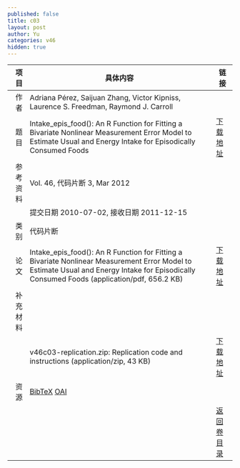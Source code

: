 ```yaml
---
published: false
title: c03
layout: post
author: Yu
categories: v46
hidden: true
---
```


| 项目 | 具体内容 | 链接 |
|---:|---|---|
| 作者 | Adriana Pérez, Saijuan Zhang, Victor Kipniss, Laurence S. Freedman, Raymond J. Carroll| |
| 题目 |Intake_epis_food(): An R Function for Fitting a Bivariate Nonlinear Measurement Error Model to Estimate Usual and Energy Intake for Episodically Consumed Foods | [下载地址](http://www.jstatsoft.org/v46/c03/paper) |
| 参考资料 |Vol. 46, 代码片断 3, Mar 2012 | |
| | 提交日期 2010-07-02, 接收日期 2011-12-15| | 
| 类别 | 代码片断| |
| 论文 | Intake_epis_food(): An R Function for Fitting a Bivariate Nonlinear Measurement Error Model to Estimate Usual and Energy Intake for Episodically Consumed Foods  (application/pdf, 656.2 KB)| [下载地址](http://www.jstatsoft.org/v46/c03/paper) |
| 补充材料 | | |
| |v46c03-replication.zip: Replication code and instructions  (application/zip, 43 KB)|  [下载地址](http://www.jstatsoft.org/v46/c03/supp/1) |
| 资源 | [BibTeX](http://www.jstatsoft.org/v46/c03/bibtex) [OAI](http://www.jstatsoft.org/oai?verb=GetRecord&identifier=oai.jstatsoft/v46/c03&prefix=oai_dc)| |
| |  | [返回卷目录]({{site.baseurl}}/volume/v46.html) |